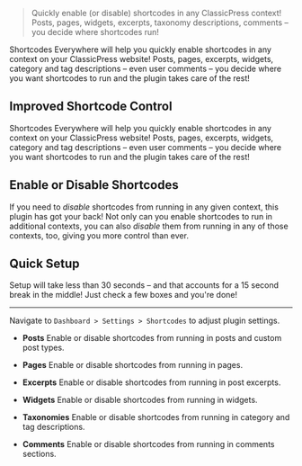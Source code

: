 > Quickly enable (or disable) shortcodes in any ClassicPress context! Posts, pages, widgets, excerpts, taxonomy descriptions, comments – you decide where shortcodes run!

Shortcodes Everywhere will help you quickly enable shortcodes in any context on your ClassicPress website! Posts, pages, excerpts, widgets, category and tag descriptions – even user comments – you decide where you want shortcodes to run and the plugin takes care of the rest!

## Improved Shortcode Control

Shortcodes Everywhere will help you quickly enable shortcodes in any context on your ClassicPress website! Posts, pages, excerpts, widgets, category and tag descriptions – even user comments – you decide where you want shortcodes to run and the plugin takes care of the rest!

## Enable or Disable Shortcodes

If you need to _disable_ shortcodes from running in any given context, this plugin has got your back! Not only can you enable shortcodes to run in additional contexts, you can also _disable_ them from running in any of those contexts, too, giving you more control than ever.

## Quick Setup

Setup will take less than 30 seconds – and that accounts for a 15 second break in the middle! Just check a few boxes and you're done!

---

Navigate to `Dashboard > Settings > Shortcodes` to adjust plugin settings.

* **Posts**
  Enable or disable shortcodes from running in posts and custom post types.

* **Pages**
  Enable or disable shortcodes from running in pages.

* **Excerpts**
  Enable or disable shortcodes from running in post excerpts.

* **Widgets**
  Enable or disable shortcodes from running in widgets.

* **Taxonomies**
  Enable or disable shortcodes from running in category and tag descriptions.

* **Comments**
  Enable or disable shortcodes from running in comments sections.